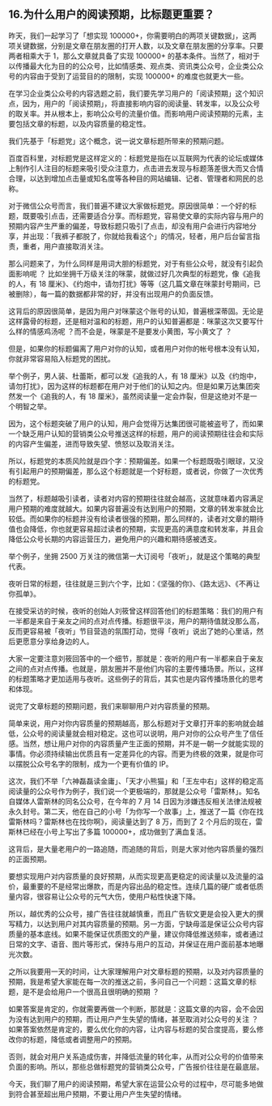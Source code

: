## 16.为什么用户的阅读预期，比标题更重要？
昨天，我们一起学习了「想实现 100000+，你需要明白的两项关键数据」，这两项关键数据，分别是文章在朋友圈的打开人数，以及文章在朋友圈的分享率。只要两者相乘大于 1，那么文章就具备了实现 100000+ 的基本条件。当然了，相对于以传播最大化为目的的公众号，比如情感类、观点类、资讯类公众号，企业类公众号的内容由于受到了运营目的的限制，实现 100000+ 的难度也就更大一些。


在学习企业类公众号的内容选题之前，我们要先学习用户的「阅读预期」这个知识点，因为，用户的「阅读预期」，将直接影响内容的阅读量、转发率，以及公众号的取关率。并从根本上，影响公众号的流量价值。而影响用户阅读预期的元素，主要包括文章的标题，以及内容质量的稳定性。


我们先基于「标题党」这个概念，说一说文章标题所带来的预期问题。


百度百科里，对标题党是这样定义的：标题党是指在以互联网为代表的论坛或媒体上制作引人注目的标题来吸引受众注意力，点击进去发现与标题落差很大而又合情合理，以达到增加点击量或知名度等各种目的网站编辑、记者、管理者和网民的总称。


对于微信公众号而言，我们普遍不建议大家做标题党。原因很简单：一个好的标题，既要吸引点击，还需要适合分享。而标题党，容易使文章的实际内容与用户的预期内容产生严重的偏差，导致标题只吸引了点击，却没有用户会进行内容地分享，并出现：「我裤子都脱了，你就给我看这个」的情况，轻者，用户后台留言指责，重者，用户直接取消关注。


那么问题来了，为什么同样是用词大胆的标题党，对于有些公众号，就没有引起负面影响呢 ？ 比如坐拥千万级关注的咪蒙，就做过好几次典型的标题党，像《追我的人，有 18 厘米》、《约炮中，请勿打扰》等等（这几篇文章在咪蒙封号期间，已被删除），每一篇的数据都非常的好，并没有出现用户的负面反馈。


这背后的原因很简单，是因为用户对咪蒙这个账号的认知，普遍根深蒂固。无论是这样露骨的标题，还是相对温和的标题，用户的认知普遍都是：咪蒙这次又要写什么样的情感鸡汤呢 ？而不会是，咪蒙是不是要发小黄图，写小黄文了 ？


但是，如果你的标题偏离了用户对你的认知，或者用户对你的帐号根本没有认知，你就非常容易陷入标题党的困扰。


举个例子，男人装、杜蕾斯，都可以发《追我的人，有 18 厘米》以及《约炮中，请勿打扰》，因为这样的标题都在用户对于他们的认知之内。但是如果万达集团突然发一个《追我的人，有 18 厘米》，虽然阅读量一定会炸裂，但是这绝对不是一个明智之举。


因为，这个标题突破了用户的认知，用户会觉得万达集团很可能被盗号了，而如果一个缺乏用户认知的营销类公众号推送这样的标题，用户的阅读预期往往会和实际的内容产生偏差，进而导致失望、愤怒以及取消关注。


所以，标题党的本质风险就是四个字：预期偏差。如果一个标题既吸引眼球，又没有引起用户的预期偏差，那么这个标题就是一个好标题，或者说，你做了一次优秀的标题党。


当然了，标题越吸引读者，读者对内容的预期往往就会越高，这就意味着内容满足用户预期的难度就越大。如果内容普遍没有达到用户的预期，文章的转发率就会比较低。而如果你的标题并没有给读者很强的预期，那么同样的，读者对文章的期待值也会降低，你也就更容易超过读者的预期，实现更高的满意度和转发率，并且会降低公众号长期的内容运营压力，避免用户的兴趣和期待感被透支。


举个例子，坐拥 2500 万关注的微信第一大订阅号「夜听」，就是这个策略的典型代表。


夜听日常的标题，往往就是三到六个字，比如：《坚强的你》、《路太远》、《不再让你孤单》。


在接受采访的时候，夜听的创始人刘筱曾这样回答他们的标题策略：我们的用户有一半都是来自于亲友之间的点对点传播。标题很平淡，用户的期待值就没那么高，反而更容易被「夜听」节目营造的氛围打动，觉得「夜听」说出了她的心里话，然后更愿意分享给身边的人。


大家一定要注意刘筱回答中的一个细节，那就是：夜听的用户有一半都来自于亲友之间的点对点传播。也就是，朋友圈并不是他们内容的主要传播场景。所以，这样的标题策略才更加适用与夜听。这些例子的背后，其实也是内容传播场景化的思考和体现。


说完了文章标题的预期问题，我们来聊聊用户对内容质量的预期。


简单来说，用户对你内容质量的预期越高，那么标题对于文章打开率的影响就会越低，公众号的阅读量就会相对稳定。这也可以说明，用户对你的公众号产生了信任感。当然，想让用户对你的内容质量产生正面的预期，并不是一朝一夕就能实现的事情。你必须持续输出优质且有一定差异化的内容。而更为终极的效果，就是你可以摆脱公众号名字的限制，成为一个更有价值的 IP。


这次，我们不举「六神磊磊读金庸」、「天才小熊猫」和「王左中右」这样的稳定高阅读量的公众号作为例子，我们说一个更极端的，那就是公众号「雷斯林」。知名自媒体人雷斯林的同名公众号，在今年的 7 月 14 日因为涉嫌违反相关法律法规被永久封号。第二天，他在自己的小号「为你写一个故事」上，推送了一篇《你在找雷斯林吗？雷斯林也在找你啊》，阅读量达到了 8 万，而到了 2 个月后的现在，雷斯林已经在小号上写出了多篇 100000+，成功做到了满血复活。


这背后，是大量老用户的一路追随，而追随的背后，则是大家对他内容质量的强烈的正面预期。


要想实现用户对内容质量的良好预期，从而实现更高更稳定的阅读量以及流量的溢价，最重要的不是经常出爆款，而是内容出品的稳定性。连续几篇的硬广或者低质量内容，很容易让公众号的元气大伤，使用户粘性快速下降。


所以，越优秀的公众号，接广告往往就越慎重，而且广告软文更是会投入更大的撰写精力，以达到用户对其内容质量的预期。另一方面，宁缺毋滥是保证公众号内容质量的基本底线。如果不能保证优质图文的产量，建议你降低推送频率，或者通过日常的文字、语音、图片等形式，保持与用户的互动，并保证在用户面前基本地曝光次数。


之所以我要用一天的时间，让大家理解用户对文章标题的预期，以及对内容质量的预期，我是希望大家能在每一次的推送之前，多问自己一个问题：这篇文章的标题，是不是会给用户一个很高且很明确的预期 ？


如果答案是肯定的，你就需要再做一个判断，那就是：这篇文章的内容，会不会因为没有达到用户的预期，而让用户产生失望的情绪，甚至取消对公众号的关注 ？如果答案依然是肯定的，要么优化你的内容，让内容与标题的契合度提高，要么修改你的标题，降低或者调整用户的预期。


否则，就会对用户关系造成伤害，并降低流量的转化率，从而对公众号的价值带来负面的影响。所以，那些总做标题党的营销类公众号，广告报价往往是在最底层。


今天，我们聊了用户的阅读预期，希望大家在运营公众号的过程中，尽可能多地做到符合甚至超出用户预期，不要让用户产生失望的情绪。


